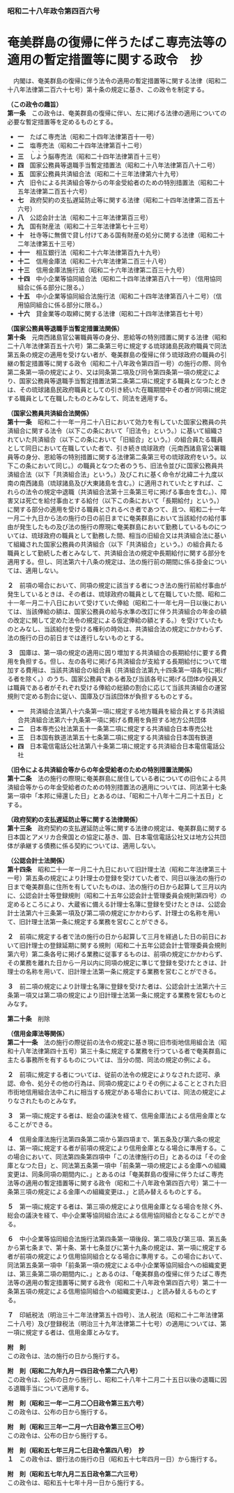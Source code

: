### 昭和二十八年政令第四百六号  
# 奄美群島の復帰に伴うたばこ専売法等の適用の暫定措置等に関する政令　抄  
　内閣は、奄美群島の復帰に伴う法令の適用の暫定措置等に関する法律（昭和二十八年法律第二百六十七号）第十条の規定に基き、この政令を制定する。  
  
**（この政令の趣旨）**  
**第一条**　この政令は、奄美群島の復帰に伴い、左に掲げる法律の適用についての必要な暫定措置等を定めるものとする。  
* **一**　たばこ専売法（昭和二十四年法律第百十一号）  
* **二**　塩専売法（昭和二十四年法律第百十二号）  
* **三**　<ruby>し<rt>ヽ</rt>よ<rt>ヽ</rt>う<rt>ヽ</rt></ruby>脳専売法（昭和二十四年法律第百十三号）  
* **四**　国家公務員等退職手当暫定措置法（昭和二十八年法律第百八十二号）  
* **五**　国家公務員共済組合法（昭和二十三年法律第六十九号）  
* **六**　旧令による共済組合等からの年金受給者のための特別措置法（昭和二十五年法律第二百五十六号）  
* **七**　政府契約の支払遅延防止等に関する法律（昭和二十四年法律第二百五十六号）  
* **八**　公認会計士法（昭和二十三年法律第百三号）  
* **九**　国有財産法（昭和二十三年法律第七十三号）  
* **十**　社寺等に無償で貸し付けてある国有財産の処分に関する法律（昭和二十二年法律第五十三号）  
* **十一**　相互銀行法（昭和二十六年法律第百九十九号）  
* **十二**　信用金庫法（昭和二十六年法律第二百三十八号）  
* **十三**　信用金庫法施行法（昭和二十六年法律第二百三十九号）  
* **十四**　中小企業等協同組合法（昭和二十四年法律第百八十一号）（信用協同組合に係る部分に限る。）  
* **十五**　中小企業等協同組合法施行法（昭和二十四年法律第百八十二号）（信用協同組合に係る部分に限る。）  
* **十六**　貸金業等の取締に関する法律（昭和二十四年法律第百七十号）  
  
**（国家公務員等退職手当暫定措置法関係）**  
**第十条**　元南西諸島官公署職員等の身分、恩給等の特別措置に関する法律（昭和二十八年法律第百五十六号）第二条第三号に規定する琉球諸島民政府職員で同法第五条の規定の適用を受けない者が、奄美群島の復帰に伴う琉球政府の職員の引継の暫定措置等に関する政令（昭和二十八年政令第四百一号）の施行の際、同令第二条第一項の規定により、又は同条第二項及び同令第四条第一項の規定により、国家公務員等退職手当暫定措置法第二条第二項に規定する職員となつたときは、その琉球諸島民政府職員としての引き続いた在職期間中その者が同項に規定する職員として在職したものとみなして、同法を適用する。  
  
**（国家公務員共済組合法関係）**  
**第十一条**　昭和二十一年一月二十八日において効力を有していた国家公務員の共済組合に関する法令（以下この条において「旧法令」という。）に基いて組織されていた共済組合（以下この条において「旧組合」という。）の組合員たる職員として同日において在職していた者で、引き続き琉球政府（元南西諸島官公署職員等の身分、恩給等の特別措置に関する法律第二条第三号の琉球政府をいう。以下この条において同じ。）の職員となつた者のうち、旧法令並びに国家公務員共済組合法（以下「共済組合法」という。）及びこれに基く命令が北緯二十九度以南の南西諸島（琉球諸島及び大東諸島を含む。）に適用されていたとすれば、これらの法令の規定中退職（共済組合法第十三条第三号に掲げる事由を含む。）、障害又は死亡を給付事由とする給付（以下この条において「長期給付」という。）に関する部分の適用を受ける職員とされるべき者であつて、且つ、昭和二十一年一月二十九日から法の施行の日の前日までに奄美群島において当該給付の給付事由が発生したもの及び法の施行の際現に奄美群島において勤務しているものについては、琉球政府の職員として勤務した間、相当の旧組合又は共済組合法に基いて組織された国家公務員の共済組合（以下「共済組合」という。）の組合員たる職員として勤続した者とみなして、共済組合法の規定中長期給付に関する部分を適用する。但し、同法第六十八条の規定は、法の施行前の期間に係る掛金については、適用しない。  
  
**２**　前項の場合において、同項の規定に該当する者につき法の施行前給付事由が発生しているときは、その者は、琉球政府の職員として在職していた間、昭和二十一年一月二十八日において受けていた俸給（昭和二十一年七月一日以後においては、当該俸給の額は、国家公務員の給与水準の改訂に伴う共済組合の年金の額の改定に関して定めた法令の規定による仮定俸給の額とする。）を受けていたものとみなし、当該給付を受ける権利の時効は、共済組合法の規定にかかわらず、法の施行の日の前日までは進行しないものとする。  
  
**３**　国庫は、第一項の規定の適用に因り増加する共済組合の長期給付に要する費用を負担する。但し、左の各号に掲げる共済組合が支給する長期給付について増加する費用は、当該共済組合の組合員（共済組合法第九十四条第一項各号に掲げる者を除く。）のうち、国家公務員である者及び当該各号に掲げる団体の役員又は職員である者がそれぞれ受ける俸給の総額の割合に応じて当該共済組合の運営規則で定める割合に従い、国庫及び当該団体が負担するものとする。  
* **一**　共済組合法第八十六条第一項に規定する地方職員を組合員とする共済組合共済組合法第六十九条第一項に掲げる費用を負担する地方公共団体  
* **二**　日本専売公社法第五十一条第二項に規定する共済組合日本専売公社  
* **三**　日本国有鉄道法第五十七条第二項に規定する共済組合日本国有鉄道  
* **四**　日本電信電話公社法第八十条第二項に規定する共済組合日本電信電話公社  
  
**（旧令による共済組合等からの年金受給者のための特別措置法関係）**  
**第十二条**　法の施行の際現に奄美群島に居住している者についての旧令による共済組合等からの年金受給者のための特別措置法の適用については、同法第十七条第一項中「本邦に帰還した日」とあるのは、「昭和二十八年十二月二十五日」とする。  
  
**（政府契約の支払遅延防止等に関する法律関係）**  
**第十三条**　政府契約の支払遅延防止等に関する法律の規定は、奄美群島に関する日本国とアメリカ合衆国との協定に基き、国、日本電信電話公社又は地方公共団体が承継する債務に係る契約については、適用しない。  
  
**（公認会計士法関係）**  
**第十四条**　昭和二十一年一月二十九日において旧計理士法（昭和二年法律第三十一号）第五条の規定により計理士の登録を受けていた者で、同日以後法の施行の日まで奄美群島に住所を有していたものは、法の施行の日から起算して三月以内に、公認会計士等登録規則（昭和二十五年公認会計士管理委員会規則第四号）の定めるところにより、大蔵省に備える計理士名簿に登録を受けたときは、公認会計士法第六十三条第一項及び第二項の規定にかかわらず、計理士の名称を用いて、旧計理士法第一条に規定する業務を営むことができる。  
  
**２**　前項に規定する者で法の施行の日から起算して三月を経過した日の前日において旧計理士の登録延期に関する規則（昭和二十五年公認会計士管理委員会規則第六号）第二条各号に掲げる業務に従事するものは、前項の規定にかかわらず、その業務を離れた日から一月以内に同項の規定に準じて登録を受けたときは、計理士の名称を用いて、旧計理士法第一条に規定する業務を営むことができる。  
  
**３**　前二項の規定により計理士名簿に登録を受けた者は、公認会計士法第六十三条第一項又は第二項の規定により旧計理士法第一条に規定する業務を営むものとみなす。  
  
**第二十条**　削除  
  
**（信用金庫法等関係）**  
**第二十一条**　法の施行の際従前の法令の規定に基き現に旧市街地信用組合法（昭和十八年法律第四十五号）第三十条に規定する業務を行つている者で奄美群島に主たる事務所を有するものについては、当分の間、同法の規定の例による。  
  
**２**　前項に規定する者については、従前の法令の規定によりなされた認可、承認、命令、処分その他の行為は、同項の規定によりその例によることとされた旧市街地信用組合法中これに相当する規定がある場合においては、同法の規定によりなされたものとみなす。  
  
**３**　第一項に規定する者は、総会の議決を経て、信用金庫法による信用金庫となることができる。  
  
**４**　信用金庫法施行法第四条第二項から第四項まで、第五条及び第六条の規定は、第一項に規定する者が前項の規定により信用金庫となる場合に準用する。この場合において、同法第四条第四項中「この法律施行の日」とあるのは「その金庫となつた日」と、同法第五条第一項中「前条第一項の規定による金庫への組織変更は、同条同項の期間内に、」とあるのは「奄美群島の復帰に伴うたばこ専売法等の適用の暫定措置等に関する政令（昭和二十八年政令第四百六号）第二十一条第三項の規定による金庫への組織変更は、」と読み替えるものとする。  
  
**５**　第一項に規定する者は、第三項の規定により信用金庫となる場合を除く外、総会の議決を経て、中小企業等協同組合法による信用協同組合となることができる。  
  
**６**　中小企業等協同組合法施行法第四条第一項後段、第二項及び第三項、第五条から第七条まで、第十条、第十七条並びに第十九条の規定は、第一項に規定する者が前項の規定により信用協同組合となる場合に準用する。この場合において、同法第五条第一項中「前条第一項の規定による中小企業等協同組合への組織変更は、第三条第二項の期間内に、」とあるのは、「奄美群島の復帰に伴うたばこ専売法等の適用の暫定措置等に関する政令（昭和二十八年政令第四百六号）第二十一条第五項の規定による信用協同組合への組織変更は、」と読み替えるものとする。  
  
**７**　印紙税法（明治三十二年法律第五十四号）、法人税法（昭和二十二年法律第二十八号）及び登録税法（明治三十九年法律第二十七号）の適用については、第一項に規定する者は、信用金庫とみなす。  
  
**附　則**  
この政令は、法の施行の日から施行する。  
  
**附　則（昭和二九年九月一四日政令第二六八号）**  
この政令は、公布の日から施行し、昭和二十八年十二月二十五日以後の退職に因る退職手当について適用する。  
  
**附　則（昭和三一年一二月二〇日政令第三五六号）**  
この政令は、公布の日から施行する。  
  
**附　則（昭和三三年一二月一六日政令第三三〇号）**  
この政令は、公布の日から施行する。  
  
**附　則（昭和五七年三月二七日政令第四八号）　抄**  
**１**　この政令は、銀行法の施行の日（昭和五十七年四月一日）から施行する。  
  
**附　則（昭和五七年九月二五日政令第二六三号）**  
この政令は、昭和五十七年十月一日から施行する。  
  
